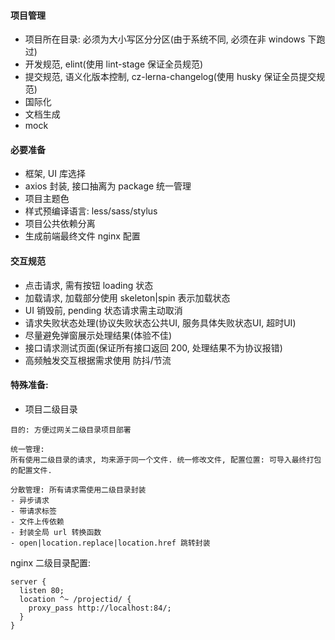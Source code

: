 
#### 项目管理

- 项目所在目录: 必须为大小写区分分区(由于系统不同, 必须在非 windows 下跑过)
- 开发规范, elint(使用 lint-stage 保证全员规范)
- 提交规范, 语义化版本控制, cz-lerna-changelog(使用 husky 保证全员提交规范)
- 国际化
- 文档生成
- mock

#### 必要准备

- 框架, UI 库选择
- axios 封装, 接口抽离为 package 统一管理
- 项目主题色
- 样式预编译语言: less/sass/stylus
- 项目公共依赖分离
- 生成前端最终文件 nginx 配置

#### 交互规范

- 点击请求, 需有按钮 loading 状态
- 加载请求, 加载部分使用 skeleton|spin 表示加载状态
- UI 销毁前, pending 状态请求需主动取消
- 请求失败状态处理(协议失败状态公共UI, 服务具体失败状态UI, 超时UI)
- 尽量避免弹窗展示处理结果(体验不佳)
- 接口请求测试页面(保证所有接口返回 200, 处理结果不为协议报错)
- 高频触发交互根据需求使用 防抖/节流

#### 特殊准备:

- 项目二级目录

```
目的: 方便过网关二级目录项目部署

统一管理:
所有使用二级目录的请求, 均来源于同一个文件. 统一修改文件, 配置位置: 可导入最终打包的配置文件.

分散管理: 所有请求需使用二级目录封装
- 异步请求
- 带请求标签
- 文件上传依赖
- 封装全局 url 转换函数
- open|location.replace|location.href 跳转封装
```
nginx 二级目录配置:
```
server {
  listen 80;
  location ^~ /projectid/ {
    proxy_pass http://localhost:84/;
  }
}
```
